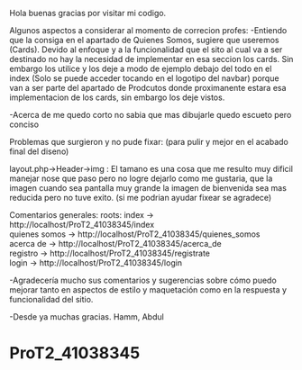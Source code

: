 Hola buenas gracias por visitar mi codigo.


Algunos aspectos a considerar al momento de correcion profes:
-Entiendo que la consiga en el apartado de Quienes Somos, sugiere que useremos (Cards). Devido al enfoque y a la funcionalidad que el sito al cual va a ser destinado no hay la necesidad de implementar en esa seccion los cards. Sin embargo los utilice y los deje a modo de ejemplo debajo del todo en el index (Solo se puede acceder tocando en el logotipo del navbar) porque van a ser parte del apartado de Prodcutos donde proximanente estara esa implementacion de los cards, sin embargo los deje vistos.

-Acerca de me quedo corto no sabia que mas dibujarle quedo escueto pero conciso


Problemas que surgieron y no pude fixar: 
(para pulir y mejor en el acabado final del diseno)

layout.php->Header->img :
El tamano es una cosa que me resulto muy dificil manejar nose que paso pero no logre dejarlo como me gustaria, que la imagen cuando sea pantalla muy grande la imagen de bienvenida sea mas reducida pero no tuve exito. (si me podrian ayudar fixear se agradece)

Comentarios generales: 
roots:
index -> http://localhost/ProT2_41038345/index<br>
quienes somos -> http://localhost/ProT2_41038345/quienes_somos<br>
acerca de -> http://localhost/ProT2_41038345/acerca_de<br>
registro -> http://localhost/ProT2_41038345/registrate<br>
login -> http://localhost/ProT2_41038345/login<br>


-Agradecería mucho sus comentarios y sugerencias sobre cómo puedo mejorar tanto en aspectos de estilo y maquetación como en la respuesta 
y funcionalidad del sitio.

-Desde ya muchas gracias. Hamm, Abdul




# ProT2_41038345

